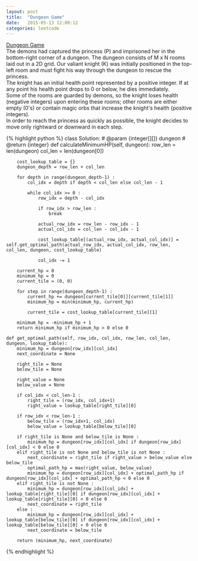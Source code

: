 ```yaml
---
layout: post
title:  "Dungeon Game"
date:   2015-05-13 12:00:12
categories: leetcode
---
```

[Dungeon Game](https://leetcode.com/problems/dungeon-game/)  
The demons had captured the princess (P) and imprisoned her in the bottom-right corner of a dungeon. The dungeon consists of M x N rooms laid out in a 2D grid. Our valiant knight (K) was initially positioned in the top-left room and must fight his way through the dungeon to rescue the princess.  
The knight has an initial health point represented by a positive integer. If at any point his health point drops to 0 or below, he dies immediately.  
Some of the rooms are guarded by demons, so the knight loses health (negative integers) upon entering these rooms; other rooms are either empty (0's) or contain magic orbs that increase the knight's health (positive integers).  
In order to reach the princess as quickly as possible, the knight decides to move only rightward or downward in each step.  

{% highlight python %}
class Solution:
    # @param {integer[][]} dungeon
    # @return {integer}
    def calculateMinimumHP(self, dungeon):
        row_len = len(dungeon)
        col_len = len(dungeon[0])
        
        cost_lookup_table = {}
        dungeon_depth = row_len + col_len
        
        for depth in range(dungeon_depth-1) :
            col_idx = depth if depth < col_len else col_len - 1
            
            while col_idx >= 0 :
                row_idx = depth - col_idx
                
                if row_idx > row_len :
                    break
                
                actual_row_idx = row_len - row_idx - 1
                actual_col_idx = col_len - col_idx - 1
                
                cost_lookup_table[(actual_row_idx, actual_col_idx)] = self.get_optimal_path(actual_row_idx, actual_col_idx, row_len, col_len, dungeon, cost_lookup_table)
                
                col_idx -= 1
                
        current_hp = 0
        minimum_hp = 0
        current_tile = (0, 0)
        
        for step in range(dungeon_depth-1) :
            current_hp += dungeon[current_tile[0]][current_tile[1]]
            minimum_hp = min(minimum_hp, current_hp)
            
            current_tile = cost_lookup_table[current_tile][1]
                
        minimum_hp = -minimum_hp + 1
        return minimum_hp if minimum_hp > 0 else 0  
        
    def get_optimal_path(self, row_idx, col_idx, row_len, col_len, dungeon, lookup_table):
        minimum_hp = dungeon[row_idx][col_idx]
        next_coordinate = None
        
        right_tile = None
        below_tile = None
        
        right_value = None
        below_value = None
        
        if col_idx < col_len-1 :
            right_tile = (row_idx, col_idx+1)
            right_value = lookup_table[right_tile][0]
        
        if row_idx < row_len-1 :        
            below_tile = (row_idx+1, col_idx)
            below_value = lookup_table[below_tile][0]
    
        if right_tile is None and below_tile is None :
            minimum_hp = dungeon[row_idx][col_idx] if dungeon[row_idx][col_idx] < 0 else 0
        elif right_tile is not None and below_tile is not None :
            next_coordinate = right_tile if right_value > below_value else below_tile
            optimal_path_hp = max(right_value, below_value) 
            minimum_hp = dungeon[row_idx][col_idx] + optimal_path_hp if dungeon[row_idx][col_idx] + optimal_path_hp < 0 else 0
        elif right_tile is not None :
            minimum_hp = dungeon[row_idx][col_idx] + lookup_table[right_tile][0] if dungeon[row_idx][col_idx] + lookup_table[right_tile][0] < 0 else 0
            next_coordinate = right_tile
        else :
            minimum_hp = dungeon[row_idx][col_idx] + lookup_table[below_tile][0] if dungeon[row_idx][col_idx] + lookup_table[below_tile][0] < 0 else 0
            next_coordinate = below_tile
        
        return (minimum_hp, next_coordinate)
{% endhighlight %}